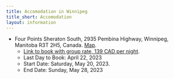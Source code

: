```yaml
---
title: Accomodation in Winnipeg
title_short: Accomodation
layout: information
---
```


- Four Points Sheraton South, 2935 Pembina Highway, Winnipeg, Manitoba R3T 2H5, Canada. [Map](https://goo.gl/maps/mUY8uFVVmi8YGMBKA).
    - [Link to book with group rate, 139 CAD per night](https://www.marriott.com/events/start.mi?id=1671469313133&key=GRP).
    - Last Day to Book: April 22, 2023
    - Start Date: Saturday, May 20, 2023.
    - End Date: Sunday, May 28, 2023
